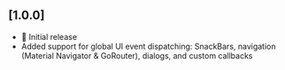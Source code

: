 ## [1.0.0]
- 🎉 Initial release
- Added support for global UI event dispatching: SnackBars, navigation (Material Navigator & GoRouter), dialogs, and custom callbacks
